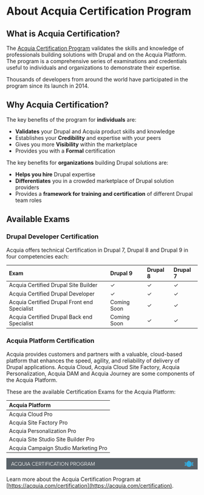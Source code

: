 # About Acquia Certification Program

## What is Acquia Certification?

The [Acquia Certification Program](https://www.acquia.com/customer-success/learning-services/acquia-certification-program-overview) validates the skills and knowledge of professionals building solutions with Drupal and on the Acquia Platform. The program is a comprehensive series of examinations and credentials useful to individuals and organizations to demonstrate their expertise.

Thousands of developers from around the world have participated in the program since its launch in 2014.

## Why Acquia Certification?

The key benefits of the program for **individuals** are:

* **Validates** your Drupal and Acquia product skills and knowledge
* Establishes your **Credibility** and expertise with your peers
* Gives you more **Visibility** within the marketplace
* Provides you with a **Formal** certification

The key benefits for **organizations** building Drupal solutions are:

* **Helps you hire** Drupal expertise
* **Differentiates** you in a crowded marketplace of Drupal solution providers
* Provides a **framework for training and certification** of different Drupal team roles

## Available Exams

### Drupal Developer Certification

Acquia offers technical Certification in Drupal 7, Drupal 8 and Drupal 9 in four competencies each:

| Exam | Drupal 9 | Drupal 8 | Drupal 7 |
| :--- | :--- | :--- | :--- |
| Acquia Certified Drupal Site Builder | ✓ | ✓ | ✓ |
| Acquia Certified Drupal Developer | ✓ | ✓ | ✓ |
| Acquia Certified Drupal Front end Specialist | Coming Soon | ✓ | ✓ |
| Acquia Certified Drupal Back end Specialist | Coming Soon | ✓ | ✓ |

### Acquia Platform Certification

Acquia provides customers and partners with a valuable, cloud-based platform that enhances the speed, agility, and reliability of delivery of Drupal applications. Acquia Cloud, Acquia Cloud Site Factory, Acquia Personalization, Acquia DAM and Acquia Journey are some components of the Acquia Platform.

These are the available Certification Exams for the Acquia Platform:

| Acquia Platform |
| :--- |
| Acquia Cloud Pro |
| Acquia Site Factory Pro |
| Acquia Personalization Pro |
| Acquia Site Studio Site Builder Pro |
| Acquia Campaign Studio Marketing Pro |

![](.gitbook/assets/inner-page-footer.png)

Learn more about the Acquia Certification Program at [https://acquia.com/certification](https://acquia.com/certification).

